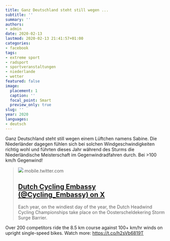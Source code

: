 ```yaml
---
title: Ganz Deutschland steht still wegen ...
subtitle: ''
summary: ''
authors:
- admin
date: 2020-02-13
lastmod: 2020-02-13 21:41:57+01:00
categories:
- facebook
tags:
- extreme sport
- radsport
- sportveranstaltungen
- niederlande
- wetter
featured: false
image:
  placement: 1
  caption: ''
  focal_point: Smart
  preview_only: true
slug: ''
year: 2020
languages:
- deutsch
---
```


Ganz Deutschland steht still wegen einem Lüftchen namens Sabine. Die Niederländer dagegen fühlen sich bei solchen Windgeschwindigkeiten richtig wohl und führten dieses Jahr während des Sturms die Niederländische Meisterschaft im Gegenwindradfahren durch. Bei >100 km/h Gegenwind!
> [![](https://pbs.twimg.com/ext_tw_video_thumb/1218079272885198848/pu/img/ST2wIYFA2eo58Cig.jpg:large)](https://mobile.twitter.com/cycling_embassy/status/1218080574059024384)
> mobile.twitter.com
> ## [Dutch Cycling Embassy (@Cycling_Embassy) on X](https://mobile.twitter.com/cycling_embassy/status/1218080574059024384)
>
>Each year, on the windiest day of the year, the Dutch Headwind Cycling Championships take place on the Oosterscheldekering Storm Surge Barrier.

Over 200 competitors ride the 8.5 km course against 100+ km/hr winds on upright single-speed bikes. Watch more: https://t.co/h2sVb6819T